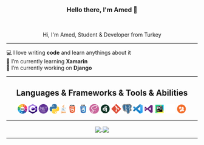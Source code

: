 <h3 align="center">Hello there, I'm Amed 👋</h3>
<br>
<p align="center">
  Hi, I'm Amed, Student & Developer from Turkey
  <hr>
  💻 I love writing <strong>code</strong> and learn anythings about it
  <br>
  🌱 I’m currently learning <strong>Xamarin</strong>
  <br>
  🧰 I’m currently working on <strong>Django</strong>
</p>

<hr>

<h2 align="center">Languages & Frameworks & Tools & Abilities</h2>

<p align="center">
  <code><img title="SCL" height="25" src="images/industryLogo.png"></code>
  <code><img title="C#" height="25" src="images/csharpLogo.png"></code>
  <code><img title=".NET Core" height="25" src="images/dotnetCoreLogo.png"></code>
  <code><img title="Python" height="25" src="images/pythonLogo.png"></code>
  <code><img title="Java" height="25" src="images/javaLogo.png"></code>  
  <code><img title="HTML5" height="25" src="images/html5Logo.png"></code>
  <code><img title="CSS3" height="25" src="images/css3Logo.png"></code>
  <code><img title="SASS" height="25" src="images/sassLogo.png"></code>
  <code><img title="Django" height="25" src="images/djangoLogo.png"></code>
  <code><img title="Git" height="25" src="images/gitLogo.png"></code>
  <code><img title="PostgreSQL" height="25" src="images/postgreLogo.png"></code>
  <code><img title="Visual Studio Code" height="25" src="images/vsCodeLogo.png"></code>
  <code><img title="Microsoft Visual Studio" height="25" src="images/vsLogo.png"></code>
  <code><img title="PyCharm" height="25" src="images/pyCharmLogo.png"></code>
  <code><img title="Gamemaker Studio" height="25" src="images/gmsLogo.png"></code>
  <code><img title="Problem Solving" height="25" src="images/problemSolvingLogo.png"></code>
</p>

<hr>

<p align=center>
  <a href="https://github.com/anuraghazra/github-readme-stats" title="Go to Source">
    <img height=175 align="center" src="https://github-readme-stats.vercel.app/api?username=ozamed&show_icons=true&theme=gotham">
  </a>
  <a href="https://github.com/anuraghazra/github-readme-stats">
  <img height=175 align="center" src="https://github-readme-stats.vercel.app/api/top-langs/?username=ozamed&hide=c%23,powershell,java&title_color=2aa889&text_color=99d1ce&icon_color=2bbc8a&bg_color=0c1014&langs_count=8&layout=compact"/>
  </a>
</p>
<hr>